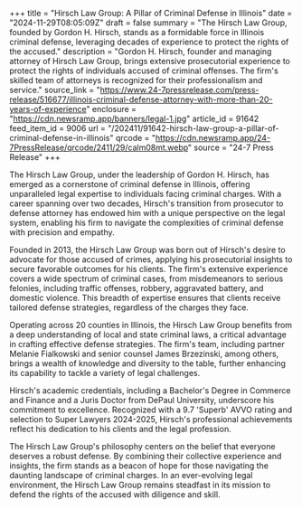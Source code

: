 +++
title = "Hirsch Law Group: A Pillar of Criminal Defense in Illinois"
date = "2024-11-29T08:05:09Z"
draft = false
summary = "The Hirsch Law Group, founded by Gordon H. Hirsch, stands as a formidable force in Illinois criminal defense, leveraging decades of experience to protect the rights of the accused."
description = "Gordon H. Hirsch, founder and managing attorney of Hirsch Law Group, brings extensive prosecutorial experience to protect the rights of individuals accused of criminal offenses. The firm's skilled team of attorneys is recognized for their professionalism and service."
source_link = "https://www.24-7pressrelease.com/press-release/516677/illinois-criminal-defense-attorney-with-more-than-20-years-of-experience"
enclosure = "https://cdn.newsramp.app/banners/legal-1.jpg"
article_id = 91642
feed_item_id = 9006
url = "/202411/91642-hirsch-law-group-a-pillar-of-criminal-defense-in-illinois"
qrcode = "https://cdn.newsramp.app/24-7PressRelease/qrcode/2411/29/calm08mt.webp"
source = "24-7 Press Release"
+++

<p>The Hirsch Law Group, under the leadership of Gordon H. Hirsch, has emerged as a cornerstone of criminal defense in Illinois, offering unparalleled legal expertise to individuals facing criminal charges. With a career spanning over two decades, Hirsch's transition from prosecutor to defense attorney has endowed him with a unique perspective on the legal system, enabling his firm to navigate the complexities of criminal defense with precision and empathy.</p><p>Founded in 2013, the Hirsch Law Group was born out of Hirsch's desire to advocate for those accused of crimes, applying his prosecutorial insights to secure favorable outcomes for his clients. The firm's extensive experience covers a wide spectrum of criminal cases, from misdemeanors to serious felonies, including traffic offenses, robbery, aggravated battery, and domestic violence. This breadth of expertise ensures that clients receive tailored defense strategies, regardless of the charges they face.</p><p>Operating across 20 counties in Illinois, the Hirsch Law Group benefits from a deep understanding of local and state criminal laws, a critical advantage in crafting effective defense strategies. The firm's team, including partner Melanie Fialkowski and senior counsel James Brzezinski, among others, brings a wealth of knowledge and diversity to the table, further enhancing its capability to tackle a variety of legal challenges.</p><p>Hirsch's academic credentials, including a Bachelor's Degree in Commerce and Finance and a Juris Doctor from DePaul University, underscore his commitment to excellence. Recognized with a 9.7 'Superb' AVVO rating and selection to Super Lawyers 2024-2025, Hirsch's professional achievements reflect his dedication to his clients and the legal profession.</p><p>The Hirsch Law Group's philosophy centers on the belief that everyone deserves a robust defense. By combining their collective experience and insights, the firm stands as a beacon of hope for those navigating the daunting landscape of criminal charges. In an ever-evolving legal environment, the Hirsch Law Group remains steadfast in its mission to defend the rights of the accused with diligence and skill.</p>